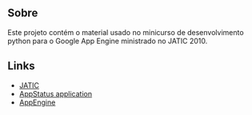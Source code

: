 Sobre
-----

Este projeto contém o material usado no minicurso de desenvolvimento python para o Google App Engine ministrado no JATIC 2010.

Links
-----
  * [JATIC](http://lti.cesed.br/jatic/)
  * [AppStatus application](https://github.com/Octahedron/appstatus)
  * [AppEngine](https://code.google.com/appengine/)
